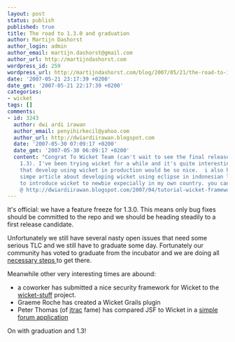 ```yaml
---
layout: post
status: publish
published: true
title: The road to 1.3.0 and graduation
author: Martijn Dashorst
author_login: admin
author_email: martijn.dashorst@gmail.com
author_url: http://martijndashorst.com
wordpress_id: 259
wordpress_url: http://martijndashorst.com/blog/2007/05/21/the-road-to-130-and-graduation/
date: '2007-05-21 23:17:39 +0200'
date_gmt: '2007-05-21 22:17:39 +0200'
categories:
- wicket
tags: []
comments:
- id: 3243
  author: dwi ardi irawan
  author_email: penyihirkecil@yahoo.com
  author_url: http://dwiardiirawan.blogspot.com
  date: '2007-05-30 07:09:17 +0200'
  date_gmt: '2007-05-30 06:09:17 +0200'
  content: "Congrat To Wicket Team (can't wait to see the final release of wicket
    1.3). I've been trying wicket for a while and it's quite interesting. I found
    that develop using wicket in production would be so nice.  i also had written
    simpe article about developing wicket using eclipse in indonesian language, just
    to introduce wicket to newbie expecially in my own country. you can check it out
    @ http://dwiardiirawan.blogspot.com/2007/04/tutorial-wicket-framework-using-eclipse.html.\r\n\r\ncmiiw"
---
```

<p>It's official: we have a feature freeze for 1.3.0. This means only bug fixes should be committed to the repo and we should be heading steadily to a first release candidate.</p>
<p>Unfortunately we still have several nasty open issues that need some serious TLC and we still have to graduate some day. Fortunately our community has voted to graduate from the incubator and we are doing all <a href="http://incubator.apache.org/guides/graduation.html">necessary steps </a>to get there.</p>
<p>Meanwhile other very interesting times are abound:</p>
<ul>
<li> a coworker has submitted a nice security framework for Wicket to the <a href="http://wicketstuff.org/confluence/display/STUFFWIKI/Wicket-Security">wicket-stuff</a> project.</li>
<li>Graeme Roche has created a Wicket Grails plugin</li>
<li>Peter Thomas (of <a href="http://jtrac.info">jtrac</a> fame) has compared JSF to Wicket in a <a href="http://ptrthomas.wordpress.com/2007/05/14/a-wicket-user-tries-jsf/">simple forum application</a></li>
</ul>
<p>On with graduation and 1.3!</p>
